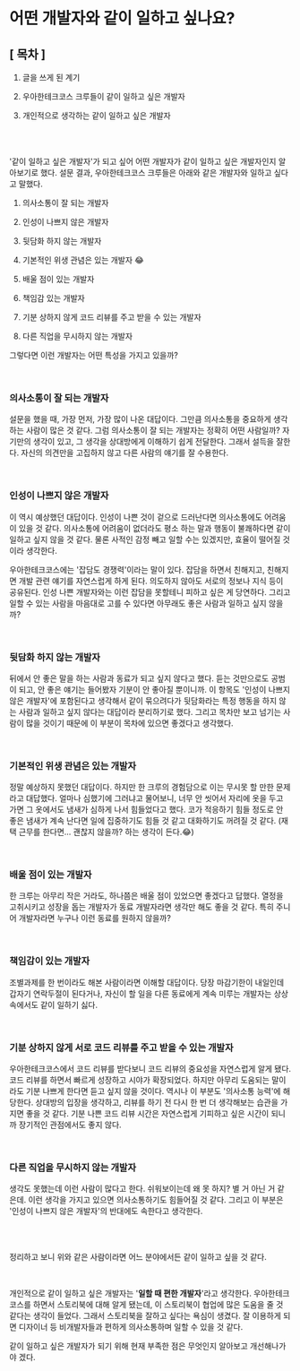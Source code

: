 # 어떤 개발자와 같이 일하고 싶나요?

## [ 목차 ]

1. 글을 쓰게 된 계기

2. 우아한테크코스 크루들이 같이 일하고 싶은 개발자

3. 개인적으로 생각하는 같이 일하고 싶은 개발자

<br>
<br>

'같이 일하고 싶은 개발자'가 되고 싶어 어떤 개발자가 같이 일하고 싶은 개발자인지 알아보기로 했다. 설문 결과, 우아한테크코스 크루들은 아래와 같은 개발자와 일하고 싶다고 말했다.

1. 의사소통이 잘 되는 개발자

2. 인성이 나쁘지 않은 개발자

3. 뒷담화 하지 않는 개발자

4. 기본적인 위생 관념은 있는 개발자 😂

5. 배울 점이 있는 개발자

6. 책임감 있는 개발자

7. 기분 상하지 않게 코드 리뷰를 주고 받을 수 있는 개발자

8. 다른 직업을 무시하지 않는 개발자

그렇다면 이런 개발자는 어떤 특성을 가지고 있을까?

<br>

### 의사소통이 잘 되는 개발자
설문을 했을 때, 가장 먼저, 가장 많이 나온 대답이다. 그만큼 의사소통을 중요하게 생각하는 사람이 많은 것 같다. 그럼 의사소통이 잘 되는 개발자는 정확히 어떤 사람일까? 자기만의 생각이 있고, 그 생각을 상대방에게 이해하기 쉽게 전달한다. 그래서 설득을 잘한다. 자신의 의견만을 고집하지 않고 다른 사람의 얘기를 잘 수용한다.

<br>

### 인성이 나쁘지 않은 개발자
이 역시 예상했던 대답이다. 인성이 나쁜 것이 겉으로 드러난다면 의사소통에도 어려움이 있을 것 같다. 의사소통에 어려움이 없더라도 평소 하는 말과 행동이 불쾌하다면 같이 일하고 싶지 않을 것 같다. 물론 사적인 감정 빼고 일할 수는 있겠지만, 효율이 떨어질 것이라 생각한다. 

우아한테크코스에는 '잡담도 경쟁력'이라는 말이 있다. 잡담을 하면서 친해지고, 친해지면 개발 관련 얘기를 자연스럽게 하게 된다. 의도하지 않아도 서로의 정보나 지식 등이 공유된다. 인성 나쁜 개발자와는 이런 잡담을 못할테니 피하고 싶은 게 당연하다. 그리고 일할 수 있는 사람을 마음대로 고를 수 있다면 아무래도 좋은 사람과 일하고 싶지 않을까?

<br>

### 뒷담화 하지 않는 개발자
뒤에서 안 좋은 말을 하는 사람과 동료가 되고 싶지 않다고 했다. 듣는 것만으로도 공범이 되고, 안 좋은 얘기는 들어봤자 기분이 안 좋아질 뿐이니까.
이 항목도 '인성이 나쁘지 않은 개발자'에 포함된다고 생각해서 같이 묶으려다가 뒷담화라는 특정 행동을 하지 않는 사람과 일하고 싶지 않다는 대답이라 분리하기로 했다. 그리고 목차만 보고 넘기는 사람이 많을 것이기 때문에 이 부분이 목차에 있으면 좋겠다고 생각했다. 

<br>

### 기본적인 위생 관념은 있는 개발자
정말 예상하지 못했던 대답이다. 하지만 한 크루의 경험담으로 이는 무시못 할 만한 문제라고 대답했다. 얼마나 심했기에 그러냐고 물어보니, 너무 안 씻어서 자리에 옷을 두고 가면 그 옷에서도 냄새가 심하게 나서 힘들었다고 했다. 코가 적응하기 힘들 정도로 안 좋은 냄새가 계속 난다면 일에 집중하기도 힘들 것 같고 대화하기도 꺼려질 것 같다. (재택 근무를 한다면... 괜찮지 않을까? 하는 생각이 든다.😂)

<br>

### 배울 점이 있는 개발자
한 크루는 아무리 작은 거라도, 하나쯤은 배울 점이 있었으면 좋겠다고 답했다. 열정을 고취시키고 성장을 돕는 개발자가 동료 개발자라면 생각만 해도 좋을 것 같다. 특히 주니어 개발자라면 누구나 이런 동료를 원하지 않을까?

<br>

### 책임감이 있는 개발자
조별과제를 한 번이라도 해본 사람이라면 이해할 대답이다. 당장 마감기한이 내일인데 갑자기 연락두절이 된다거나, 자신이 할 일을 다른 동료에게 계속 미루는 개발자는 상상 속에서도 같이 일하기 싫다.

<br>

### 기분 상하지 않게 서로 코드 리뷰를 주고 받을 수 있는 개발자
우아한테크코스에서 코드 리뷰를 받다보니 코드 리뷰의 중요성을 자연스럽게 알게 됐다. 코드 리뷰를 하면서 빠르게 성장하고 시야가 확장되었다. 하지만 아무리 도움되는 말이라도 기분 나쁘게 한다면 듣고 싶지 않을 것이다. 역시나 이 부분도 '의사소통 능력'에 해당한다. 상대방의 입장을 생각하고, 리뷰를 하기 전 다시 한 번 더 생각해보는 습관을 가지면 좋을 것 같다. 기분 나쁜 코드 리뷰 시간은 자연스럽게 기피하고 싶은 시간이 되니까 장기적인 관점에서도 좋지 않다.

<br>

### 다른 직업을 무시하지 않는 개발자
생각도 못했는데 이런 사람이 많다고 한다. 쉬워보이는데 왜 못 하지? 별 거 아닌 거 같은데. 이런 생각을 가지고 있으면 의사소통하기도 힘들어질 것 같다. 그리고 이 부분은 '인성이 나쁘지 않은 개발자'의 반대에도 속한다고 생각한다. 

<br>
<br>

정리하고 보니 위와 같은 사람이라면 어느 분야에서든 같이 일하고 싶을 것 같다.

<br>

개인적으로 같이 일하고 싶은 개발자는 '**일할 때 편한 개발자**'라고 생각한다. 우아한테크코스를 하면서 스토리북에 대해 알게 됐는데, 이 스토리북이 협업에 많은 도움을 줄 것 같다는 생각이 들었다. 그래서 스토리북을 잘하고 싶다는 욕심이 생겼다. 잘 이용하게 되면 디자이너 등 비개발자들과 편하게 의사소통하며 일할 수 있을 것 같다. 

같이 일하고 싶은 개발자가 되기 위해 현재 부족한 점은 무엇인지 알아보고 개선해나가야 겠다.

